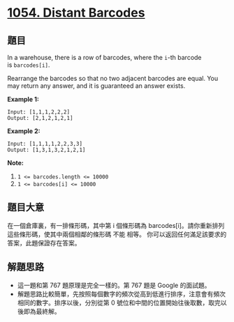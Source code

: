 # [1054. Distant Barcodes](https://leetcode.com/problems/distant-barcodes/)


## 題目

In a warehouse, there is a row of barcodes, where the `i`-th barcode is `barcodes[i]`.

Rearrange the barcodes so that no two adjacent barcodes are equal. You may return any answer, and it is guaranteed an answer exists.

**Example 1:**

    Input: [1,1,1,2,2,2]
    Output: [2,1,2,1,2,1]

**Example 2:**

    Input: [1,1,1,1,2,2,3,3]
    Output: [1,3,1,3,2,1,2,1]

**Note:**

1. `1 <= barcodes.length <= 10000`
2. `1 <= barcodes[i] <= 10000`


## 題目大意

在一個倉庫裏，有一排條形碼，其中第 i 個條形碼為 barcodes[i]。請你重新排列這些條形碼，使其中兩個相鄰的條形碼 不能 相等。 你可以返回任何滿足該要求的答案，此題保證存在答案。



## 解題思路


- 這一題和第 767 題原理是完全一樣的。第 767 題是 Google 的面試題。
- 解題思路比較簡單，先按照每個數字的頻次從高到低進行排序，注意會有頻次相同的數字。排序以後，分別從第 0 號位和中間的位置開始往後取數，取完以後即為最終解。
